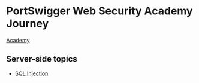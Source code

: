 # PortSwigger Web Security Academy Journey

[Academy](https://portswigger.net/web-security)

## Server-side topics

- [SQL Injection](./001-sql-injection)

